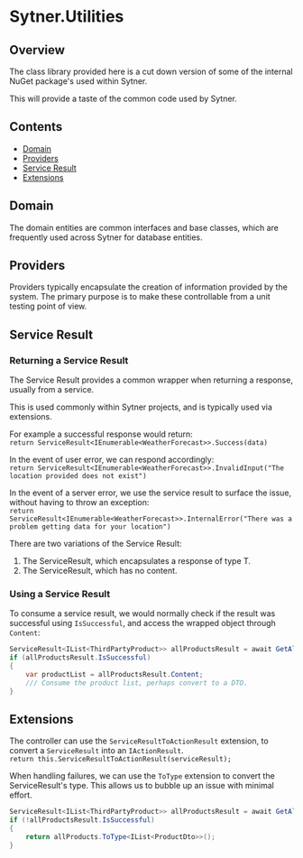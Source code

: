 ﻿# Sytner.Utilities

## Overview
The class library provided here is a cut down version of some of the internal NuGet package's used within Sytner. 

This will provide a taste of the common code used by Sytner. 

## Contents
- [Domain](#Domain)
- [Providers](#Providers)
- [Service Result](#Service%20Result)
- [Extensions](#Extensions)

## Domain
The domain entities are common interfaces and base classes, which are frequently used across Sytner for database entities. 

## Providers
Providers typically encapsulate the creation of information provided by the system. The primary purpose is to make these controllable from a unit testing point of view. 

## Service Result
### Returning a Service Result
The Service Result provides a common wrapper when returning a response, usually from a service. 

This is used commonly within Sytner projects, and is typically used via extensions. 

For example a successful response would return:  
`return ServiceResult<IEnumerable<WeatherForecast>>.Success(data)`

In the event of user error, we can respond accordingly:  
`return ServiceResult<IEnumerable<WeatherForecast>>.InvalidInput("The location provided does not exist")`

In the event of a server error, we use the service result to surface the issue, without having to throw an exception:  
`return ServiceResult<IEnumerable<WeatherForecast>>.InternalError("There was a problem getting data for your location")`

There are two variations of the Service Result:  
1) The ServiceResult<T>, which encapsulates a response of type T.
2) The ServiceResult, which has no content.

### Using a Service Result
To consume a service result, we would normally check if the result was successful using `IsSuccessful`, and access the wrapped object through `Content`:
``` csharp
ServiceResult<IList<ThirdPartyProduct>> allProductsResult = await GetAllProductsAsync();
if (allProductsResult.IsSuccessful)
{
    var productList = allProductsResult.Content;
    /// Consume the product list, perhaps convert to a DTO.
}
```

## Extensions
The controller can use the `ServiceResultToActionResult` extension, to convert a `ServiceResult` into an `IActionResult`.  
`return this.ServiceResultToActionResult(serviceResult);`

When handling failures, we can use the `ToType` extension to convert the ServiceResult's type. This allows us to bubble up an issue with minimal effort.
``` csharp
ServiceResult<IList<ThirdPartyProduct>> allProductsResult = await GetAllProductsAsync();
if (!allProductsResult.IsSuccessful)
{
    return allProducts.ToType<IList<ProductDto>>();
}

```